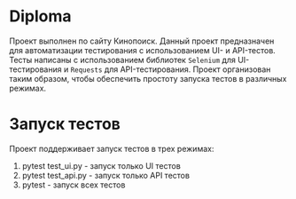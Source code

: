 # Diploma
Проект выполнен по сайту Кинопоиск. 
Данный проект предназначен для автоматизации тестирования с использованием UI- и API-тестов. 
Тесты написаны с использованием библиотек `Selenium` для UI-тестирования и `Requests` для API-тестирования.
 Проект организован таким образом, чтобы обеспечить простоту запуска тестов в различных режимах.


# Запуск тестов
Проект поддерживает запуск тестов в трех режимах:
1. pytest test_ui.py - запуск только UI тестов 
2. pytest test_api.py - запуск только API тестов 
3. pytest - запуск всех тестов

